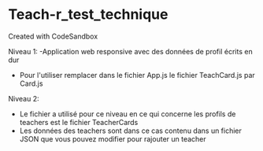 # Teach-r_test_technique
Created with CodeSandbox

Niveau 1: 
-Application web responsive avec des données de profil écrits en dur
- Pour l'utiliser remplacer dans le fichier App.js le fichier TeachCard.js par Card.js

Niveau 2: 
- Le fichier a utilisé pour ce niveau en ce qui concerne les profils de teachers est le fichier TeacherCards
- Les données des teachers sont dans ce cas contenu dans un fichier JSON que vous pouvez modifier pour rajouter un teacher 



